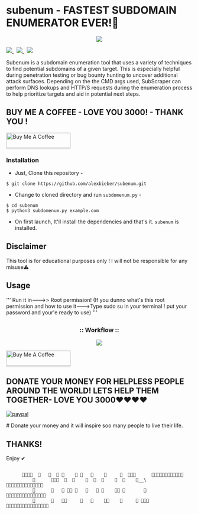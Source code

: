 
# subenum - FASTEST SUBDOMAIN ENUMERATOR EVER!🔴


<p align="center">
  <img src="https://www.icegif.com/wp-content/uploads/2022/01/icegif-174.gif">
</p>
<p align="left">
  <a href="https://github.com/alexbieber/subenum/tree/master/subenum/modules">
    <img src="https://img.shields.io/badge/Call%20for%20Modules-OPEN-green?style=plastic"/>
  </a>&nbsp;
  <a href="https://www.twitter.com/alexbieber12341">
      <img src="https://img.shields.io/badge/Twitter-@alexbieber12341-blue?style=plastic&logo=twitter"/>
  </a>&nbsp;
  <a href="https://github.com/sponsors/alexbieber">
      <img src="https://img.shields.io/badge/Sponsor-GitHub-red?style=plastic&logo=github"/>
  </a>
</p>

Subenum is a subdomain enumeration tool that uses a variety of techniques to find potential subdomains of a given target. This is especially helpful during penetration testing or bug bounty hunting to uncover additional attack surfaces. Depending on the the CMD args used, SubScraper can perform DNS lookups and HTTP/S requests during the enumeration process to help prioritize targets and aid in potential next steps.




## BUY ME A COFFEE - LOVE YOU 3000! - THANK YOU !
       
       
   <a href="https://www.buymeacoffee.com/alexbieber" target="_blank"><img src="https://www.buymeacoffee.com/assets/img/custom_images/orange_img.png" alt="Buy Me A Coffee" style="height: 41px !important;width: 174px !important;box-shadow: 0px 3px 2px 0px rgba(190, 190, 190, 0.5) !important;-webkit-box-shadow: 0px 3px 2px 0px rgba(190, 190, 190, 0.5) !important;" ></a>


### Installation

- Just, Clone this repository -
```
$ git clone https://github.com/alexbieber/subenum.git
```

- Change to cloned directory and run `subdomenum.py` -
```
$ cd subenum
$ python3 subdomenum.py example.com
```

- On first launch, It'll install the dependencies and that's it. `subenum` is installed.
  
## Disclaimer
  This tool is for educational purposes only !
  I will not be responsible for any misuse⚠️
  
## Usage
  
   '''
   Run it in--->> Root permission! (If you dunno what's this root permission and how to use it--->Type sudo su in your terminal ! put your password and your'e ready to use)
   '''
   
   ##

<h3 align="center">
:: Workflow ::
</h3>
<p align="center">
<img src="https://nichaz1.dream.press/wp-content/uploads/2020/12/term.gif"/>
</p>
 <a href="https://www.buymeacoffee.com/alexbieber" target="_blank"><img src="https://www.buymeacoffee.com/assets/img/custom_images/orange_img.png" alt="Buy Me A Coffee" style="height: 41px !important;width: 174px !important;box-shadow: 0px 3px 2px 0px rgba(190, 190, 190, 0.5) !important;-webkit-box-shadow: 0px 3px 2px 0px rgba(190, 190, 190, 0.5) !important;" ></a>

## DONATE YOUR MONEY FOR HELPLESS PEOPLE AROUND THE WORLD! LETS HELP THEM TOGETHER- LOVE YOU 3000❤❤❤❤
<p>
  <a href="https://www.paypal.me/alexbieber1234">
      <img src="https://www.paypalobjects.com/en_US/i/btn/btn_donateCC_LG.gif" alt="paypal">
  </a>
</p>
# Donate your money and it will inspire soo many people to live their life.

 ## THANKS!  
   Enjoy ✔
 ## 
          🔴🔴🔴🔴  🔴   🔴  🔴 🔴    🔴 🔴   🔴    🔴     🔴  🔴🔴🔴      🔴🔴🔴🔴🔴🔴🔴🔴🔴🔴🔴🔴
              🔴      🔴🔴🔴  🔴  🔴    🔴  🔴  🔴    🔴  🔴    🔴__\         🔴🔴🔴🔴🔴🔴🔴🔴🔴🔴🔴🔴🔴🔴
              🔴      🔴   🔴 🔴🔴 🔴   🔴   🔴 🔴    🔴🔴 🔴       🔴        🔴🔴🔴🔴🔴🔴🔴🔴🔴🔴🔴🔴🔴🔴🔴
              🔴      🔴   🔴🔴     🔴   🔴    🔴🔴    🔴     🔴 🔴🔴🔴        🔴🔴🔴🔴🔴🔴🔴🔴🔴🔴🔴🔴🔴🔴🔴🔴
                                                                              
